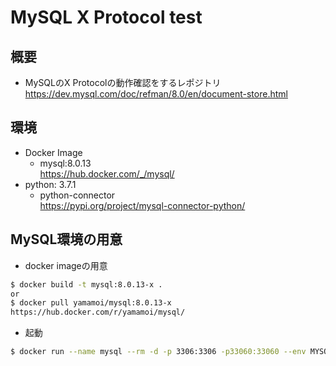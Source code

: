 # MySQL X Protocol test

## 概要

* MySQLのX Protocolの動作確認をするレポジトリ  
https://dev.mysql.com/doc/refman/8.0/en/document-store.html

## 環境

* Docker Image
    * mysql:8.0.13  
    https://hub.docker.com/_/mysql/
* python: 3.7.1
    * python-connector  
    https://pypi.org/project/mysql-connector-python/

## MySQL環境の用意

* docker imageの用意
```sh
$ docker build -t mysql:8.0.13-x .
or
$ docker pull yamamoi/mysql:8.0.13-x
https://hub.docker.com/r/yamamoi/mysql/
```
* 起動
```sh
$ docker run --name mysql --rm -d -p 3306:3306 -p33060:33060 --env MYSQL_ROOT_PASSWORD='root' mysql:8.0.13-x 
```

## 


